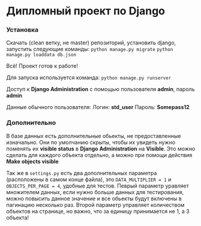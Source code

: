 # Дипломный проект по Django
### Установка
Скачать (clean ветку, не master) репозиторий, установить django, запустить следующие команды:
`python manage.py migrate`
`python manage.py loaddata db.json`

Всё! Проект готов к работе!

Для запуска используется команда:
`python manage.py runserver`

Доступ к **Django Administration** с помощью пользователя **admin**, пароль **admin**

Данные обычного пользователя: Логин: **std_user** Пароль: **Somepass12**

### Дополнительно
В базе данных есть дополнительные обьекты, не предоставленные изначально. Они по умолчанию скрыты, чтобы их увидеть нужно поменять их **visible status** в **Django Administration** на **Visible**. Это можно сделать для каждого объекта отдельно, а можно при помощи действия **Make objects visible**

Так же в `settings.py` есть два дополнительных параметра (расположены в самом конце файла), это `DATA_MULTIPLIER = 1` и `OBJECTS_PER_PAGE = 4`, удобные для тестов. Певрый параметр уравляет множителем данных, если нужно больше данных для тестирования, можно повысить данное значение и все обьекты будут включены в пагинацию несколько раз. Второй параметр управляет количеством объектов на странице, но важно, что за единицу принимается не 1, а 3 объекта!    